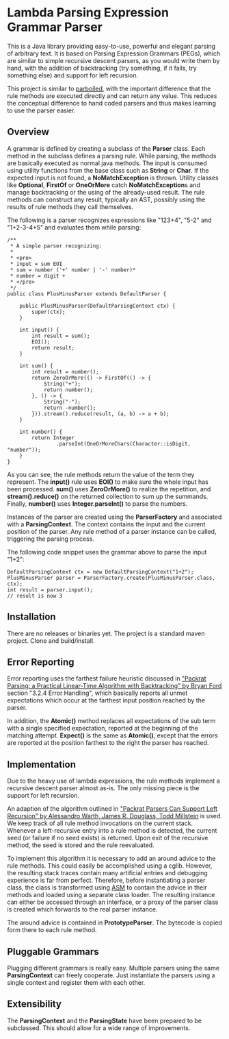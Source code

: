 # Lambda Parsing Expression Grammar Parser
This is a Java library providing easy-to-use, powerful and elegant parsing of arbitrary text. It is based on Parsing Expression Grammars (PEGs), which are similar to simple recursive descent parsers, as you would write them by hand, with the addition of backtracking (try something, if it fails, try something else) and support for left recursion.

This project is similar to [parboiled](https://github.com/sirthias/parboiled), with the important difference that the rule methods are executed directly and can return any value. This reduces the conceptual difference to hand coded parsers and thus makes learning to use the parser easier.

## Overview
A grammar is defined by creating a subclass of the **Parser** class. Each method in the subclass defines a parsing rule. While parsing, the methods are basically executed as normal java methods. The input is consumed using utility functions from the base class such as **String** or **Char**. If the expected input is not found, a **NoMatchException** is thrown. Utility classes like **Optional**, **FirstOf** or **OneOrMore** catch **NoMatchException**s and manage backtracking or the using of the already-used result. The rule methods can construct any result, typically an AST, possibly using the results of rule methods they call themselves.

 The following is a parser recognizes expressions like "123+4", "5-2" and "1+2-3-4+5" and evaluates them while parsing:
	
	/**
	 * A simple parser recognizing:
	 * 
	 * <pre>
	 * input = sum EOI
	 * sum = number ('+' number | '-' number)*
	 * number = digit +
	 * </pre>
	 */
	public class PlusMinusParser extends DefaultParser {

		public PlusMinusParser(DefaultParsingContext ctx) {
			super(ctx);
		}

		int input() {
			int result = sum();
			EOI();
			return result;
		}

		int sum() {
			int result = number();
			return ZeroOrMore(() -> FirstOf(() -> {
				String("+");
				return number();
			}, () -> {
				String("-");
				return -number();
			})).stream().reduce(result, (a, b) -> a + b);
		}

		int number() {
			return Integer
					.parseInt(OneOrMoreChars(Character::isDigit, "number"));
		}
	}

As you can see, the rule methods return the value of the term they represent. The **input()** rule uses **EOI()** to make sure the whole input has been processed. **sum()** uses **ZeroOrMore()** to realize the repetition, and **stream().reduce()** on the returned collection to sum up the summands. Finally, **number()** uses **Integer.parseInt()** to parse the numbers.

Instances of the parser are created using the **ParserFactory** and associated with a **ParsingContext**. The context contains the input and the current position of the parser. Any rule method of a parser instance can be called, triggering the parsing process. 

The following code snippet uses the grammar above to parse the input "1+2":

	DefaultParsingContext ctx = new DefaultParsingContext("1+2");
	PlusMinusParser parser = ParserFactory.create(PlusMinusParser.class, ctx);
	int result = parser.input();
	// result is now 3

## Installation
There are no releases or binaries yet. The project is a standard maven project. Clone and build/install.

## Error Reporting
Error reporting uses the farthest failure heuristic discussed in ["Packrat Parsing: a Practical Linear-Time Algorithm with Backtracking" by Bryan Ford](http://bford.info/pub/lang/thesis.pdf) section "3.2.4
Error Handling", which basically reports all unmet expectations which occur at the farthest input position reached by the parser. 

In addition, the **Atomic()** method replaces all expectations of the sub term with a single specified expectation, reported at the beginning of the matching attempt. **Expect()** is the same as **Atomic()**, except that the errors are reported at the position farthest to the right the parser has reached.

## Implementation
Due to the heavy use of lambda expressions, the rule methods implement a recursive descent parser almost as-is. The only missing piece is the support for left recursion. 

An adaption of the algorithm outlined in ["Packrat Parsers Can Support Left Recursion" by Alessandro Warth, James R. Douglass, Todd Millstein](www.vpri.org/pdf/tr2007002_packrat.pdf) is used. We keep track of all rule method invocations on the current stack. Whenever a left-recursive entry into a rule method is detected, the current seed (or failure if no seed exists) is returned. Upon exit of the recursive method, the seed is stored and the rule reevaluated.

To implement this algorithm it is necessary to add an around advice to the rule methods. This could easily be accomplished using a cglib. However, the resulting stack traces contain many artificial entries and debugging experience is far from perfect. Therefore, before instantiating a parser class, the class is transformed using [ASM](http://asm.ow2.org/) to contain the advice in their methods and loaded using a separate class loader. The resulting instance can either be accessed through an interface, or a proxy of the parser class is created which forwards to the real parser instance.

The around advice is contained in **PrototypeParser**. The bytecode is copied form there to each rule method.

## Pluggable Grammars
Plugging different grammars is really easy. Multiple parsers using the same **ParsingContext** can freely cooperate. Just instantiate the parsers using a single context and register them with each other.

## Extensibility
The **ParsingContext** and the **ParsingState** have been prepared to be subclassed. This should allow for a wide range of improvements. 